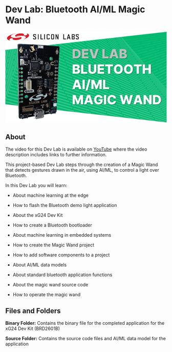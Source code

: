 # Dev Lab: Bluetooth AI/ML Magic Wand
![Silicon Labs - Dev Lab - Bluetooth AI/ML Magic Wand](Images/SiliconLabs-DevLab-BT-AI-ML-Magic-Wand.png)

## About

The video for this Dev Lab is available on [YouTube](https://youtu.be/ONrmMEgFYMo) where the video description includes links to further information. 

This project-based Dev Lab steps through the creation of a Magic Wand that detects gestures drawn in the air, using AI/ML, to control a light over Bluetooth.

In this Dev Lab you will learn:

- About machine learning at the edge

- How to flash the Bluetooth demo light application

- About the xG24 Dev Kit

- How to create a Bluetooth bootloader

- About machine learning in embedded systems

- How to create the Magic Wand project

- How to add software components to a project

- About AI/ML data models

- About standard bluetooth application functions

- About the magic wand source code

- How to operate the magic wand

## Files and Folders

**Binary Folder:** Contains the binary file for the completed application for the xG24 Dev Kit (BRD2601B)

**Source Folder:** Contains the source code files and AI/ML data model for the application
